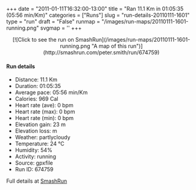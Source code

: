 +++
date = "2011-01-11T16:32:00-13:00"
title = "Ran 11.1 Km in 01:05:35 (05:56 min/Km)"
categories = ["Runs"]
slug = "run-details-20110111-1601"
type = "run"
draft = "False"
runmap = "/images/run-maps/20110111-1601-running.png"
svgmap = '<polyline points="93 14, 91 17, 97 20, 96 24, 98 28, 95 34, 97 39, 99 41, 100 46, 97 54, 97 62, 99 66, 99 69, 97 74, 95 84, 93 89, 91 89, 88 89, 58 82, 42 79, 30 76, 28 76, 20 73, 7 58, 2 55, 1 52, 0 42, 0 36, 2 33, 11 33, 21 31, 46 34, 52 34, 58 32, 65 28, 79 16, 89 17, 91 15, 93 12">'
+++



<!--more-->

<center>
[![Click to see the run on SmashRun](/images/run-maps/20110111-1601-running.png "A map of this run")](http://smashrun.com/peter.smith/run/674759)
</center>

#### Run details

* Distance: 11.1 Km
* Duration: 01:05:35
* Average pace: 05:56 min/Km
* Calories: 969 Cal
* Heart rate (ave): 0 bpm
* Heart rate (max): 0 bpm
* Heart rate (min): 0 bpm
* Elevation gain: 23 m
* Elevation loss:  m
* Weather: partlycloudy
* Temperature: 24 &deg;C
* Humidity: 54%
* Activity: running
* Source: gpxfile
* Run ID: 674759

Full details at [SmashRun](http://smashrun.com/peter.smith/run/674759)